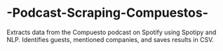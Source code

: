 # -Podcast-Scraping-Compuestos-
Extracts data from the Compuesto podcast on Spotify using Spotipy and NLP. Identifies guests, mentioned companies, and saves results in CSV.
